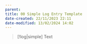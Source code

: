 ```yaml
---
parent: 
title: 00 Simple Log Entry Template
date-created: 22/11/2023 22:11
date-modified: 13/02/2024 14:02
---
```


> [!log|simple]
> Text
